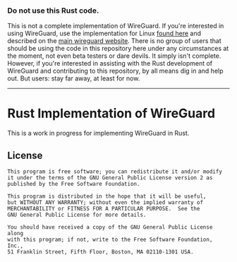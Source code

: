 ### Do not use this Rust code.

This is not a complete implementation of WireGuard. If you're interested in using WireGuard, use the implementation for Linux [found here](https://git.zx2c4.com/WireGuard/) and described on the [main wireguard website](https://www.wireguard.com/). There is no group of users that should be using the code in this repository here under any circumstances at the moment, not even beta testers or dare devils. It simply isn't complete. However, if you're interested in assisting with the Rust development of WireGuard and contributing to this repository, by all means dig in and help out. But users: stay far away, at least for now.

-------

# Rust Implementation of WireGuard

This is a work in progress for implementing WireGuard in Rust.

## License

    This program is free software; you can redistribute it and/or modify
    it under the terms of the GNU General Public License version 2 as
    published by the Free Software Foundation.

    This program is distributed in the hope that it will be useful,
    but WITHOUT ANY WARRANTY; without even the implied warranty of
    MERCHANTABILITY or FITNESS FOR A PARTICULAR PURPOSE.  See the
    GNU General Public License for more details.

    You should have received a copy of the GNU General Public License along
    with this program; if not, write to the Free Software Foundation, Inc.,
    51 Franklin Street, Fifth Floor, Boston, MA 02110-1301 USA.



